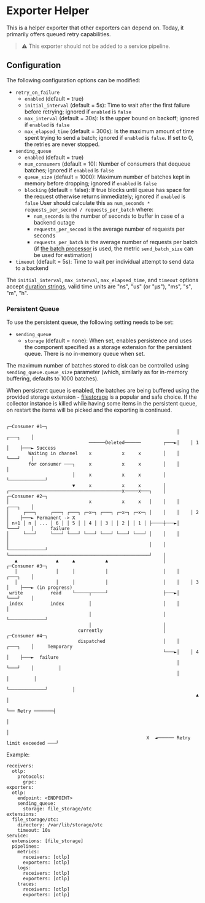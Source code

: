 # Exporter Helper

This is a helper exporter that other exporters can depend on. Today, it primarily offers queued retry capabilities.

> :warning: This exporter should not be added to a service pipeline.

## Configuration

The following configuration options can be modified:

- `retry_on_failure`
  - `enabled` (default = true)
  - `initial_interval` (default = 5s): Time to wait after the first failure before retrying; ignored if `enabled` is `false`
  - `max_interval` (default = 30s): Is the upper bound on backoff; ignored if `enabled` is `false`
  - `max_elapsed_time` (default = 300s): Is the maximum amount of time spent trying to send a batch; ignored if `enabled` is `false`. If set to 0, the retries are never stopped.
- `sending_queue`
  - `enabled` (default = true)
  - `num_consumers` (default = 10): Number of consumers that dequeue batches; ignored if `enabled` is `false`
  - `queue_size` (default = 1000): Maximum number of batches kept in memory before dropping; ignored if `enabled` is `false`
  - `blocking` (default = false): If true blocks until queue has space for the request otherwise returns immediately; ignored if `enabled` is `false`
  User should calculate this as `num_seconds * requests_per_second / requests_per_batch` where:
    - `num_seconds` is the number of seconds to buffer in case of a backend outage
    - `requests_per_second` is the average number of requests per seconds
    - `requests_per_batch` is the average number of requests per batch (if 
      [the batch processor](https://github.com/open-telemetry/opentelemetry-collector/tree/main/processor/batchprocessor)
      is used, the metric `send_batch_size` can be used for estimation)
- `timeout` (default = 5s): Time to wait per individual attempt to send data to a backend

The `initial_interval`, `max_interval`, `max_elapsed_time`, and `timeout` options accept 
[duration strings](https://pkg.go.dev/time#ParseDuration),
valid time units are "ns", "us" (or "µs"), "ms", "s", "m", "h".

### Persistent Queue

To use the persistent queue, the following setting needs to be set:

- `sending_queue`
  - `storage` (default = none): When set, enables persistence and uses the component specified as a storage extension for the persistent queue.
    There is no in-memory queue when set.

The maximum number of batches stored to disk can be controlled using `sending_queue.queue_size` parameter (which,
similarly as for in-memory buffering, defaults to 1000 batches).

When persistent queue is enabled, the batches are being buffered using the provided storage extension - [filestorage] is a popular and safe choice. If the collector instance is killed while having some items in the persistent queue, on restart the items will be picked and the exporting is continued.

```
                                                              ┌─Consumer #1─┐
                                                              │    ┌───┐    │
                              ──────Deleted──────        ┌───►│    │ 1 │    ├───► Success
        Waiting in channel    x           x     x        │    │    └───┘    │
        for consumer ───┐     x           x     x        │    │             │
                        │     x           x     x        │    └─────────────┘
                        ▼     x           x     x        │
┌─────────────────────────────────────────x─────x───┐    │    ┌─Consumer #2─┐
│                             x           x     x   │    │    │    ┌───┐    │
│     ┌───┐     ┌───┐ ┌───┐ ┌─x─┐ ┌───┐ ┌─x─┐ ┌─x─┐ │    │    │    │ 2 │    ├───► Permanent -> X
│ n+1 │ n │ ... │ 6 │ │ 5 │ │ 4 │ │ 3 │ │ 2 │ │ 1 │ ├────┼───►│    └───┘    │      failure
│     └───┘     └───┘ └───┘ └───┘ └───┘ └───┘ └───┘ │    │    │             │
│                                                   │    │    └─────────────┘
└───────────────────────────────────────────────────┘    │
   ▲              ▲     ▲           ▲                    │    ┌─Consumer #3─┐
   │              │     │           │                    │    │    ┌───┐    │
   │              │     │           │                    │    │    │ 3 │    ├───► (in progress)
 write          read    └─────┬─────┘                    ├───►│    └───┘    │
 index          index         │                          │    │             │
                              │                          │    └─────────────┘
                              │                          │
                          currently                      │    ┌─Consumer #4─┐
                          dispatched                     │    │    ┌───┐    │     Temporary
                                                         └───►│    │ 4 │    ├───►  failure
                                                              │    └───┘    │         │
                                                              │             │         │
                                                              └─────────────┘         │
                                                                     ▲                │
                                                                     └── Retry ───────┤
                                                                                      │
                                                                                      │
                                                   X  ◄────── Retry limit exceeded ───┘
```

Example:

```
receivers:
  otlp:
    protocols:
      grpc:
exporters:
  otlp:
    endpoint: <ENDPOINT>
    sending_queue:
      storage: file_storage/otc
extensions:
  file_storage/otc:
    directory: /var/lib/storage/otc
    timeout: 10s
service:
  extensions: [file_storage]
  pipelines:
    metrics:
      receivers: [otlp]
      exporters: [otlp]
    logs:
      receivers: [otlp]
      exporters: [otlp]
    traces:
      receivers: [otlp]
      exporters: [otlp]

```

[filestorage]: https://github.com/open-telemetry/opentelemetry-collector-contrib/tree/main/extension/storage/filestorage
